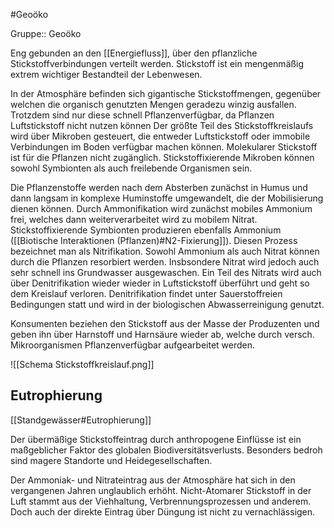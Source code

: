 #Geoöko 

Gruppe:: Geoöko

Eng gebunden an den [[Energiefluss]], über den pflanzliche Stickstoffverbindungen verteilt werden. Stickstoff ist ein mengenmäßig extrem wichtiger Bestandteil der Lebenwesen. 

In der Atmosphäre befinden sich gigantische Stickstoffmengen, gegenüber welchen die organisch genutzten Mengen geradezu winzig ausfallen. Trotzdem sind nur diese schnell Pflanzenverfügbar, da Pflanzen Luftstickstoff nicht nutzen können Der größte Teil des Stickstoffkreislaufs wird über Mikroben gesteuert, die entweder Luftstickstoff oder immobile Verbindungen im Boden verfügbar machen können. Molekularer Stickstoff ist für die Pflanzen nicht zugänglich. Stickstoffixierende Mikroben können sowohl Symbionten als auch freilebende Organismen sein.

Die Pflanzenstoffe werden nach dem Absterben zunächst in Humus und dann langsam in komplexe Huminstoffe umgewandelt, die der Mobilisierung dienen können. Durch Ammonifikation wird zunächst mobiles Ammonium frei, welches dann weiterverarbeitet wird zu mobilem Nitrat. Stickstoffixierende Symbionten produzieren ebenfalls Ammonium ([[Biotische Interaktionen (Pflanzen)#N2-Fixierung]]). Diesen Prozess bezeichnet man als Nitrifikation.  Sowohl Ammonium als auch Nitrat können durch die Pflanzen resorbiert werden. Insbsondere Nitrat wird jedoch auch sehr schnell ins Grundwasser ausgewaschen. Ein Teil des Nitrats wird auch über Denitrifikation wieder wieder in Luftstickstoff überführt und geht so dem Kreislauf verloren. Denitrifikation findet unter Sauerstoffreien Bedingungen statt und wird in der biologischen Abwasserreinigung genutzt.

Konsumenten beziehen den Stickstoff aus der Masse der Produzenten und geben ihn über Harnstoff und Harnsäure wieder ab, welche durch versch. Mikroorganismen Pflanzenverfügbar aufgearbeitet werden.

![[Schema Stickstoffkreislauf.png]]

## Eutrophierung

[[Standgewässer#Eutrophierung]]

Der übermäßige Stickstoffeintrag durch anthropogene Einflüsse ist ein maßgeblicher Faktor des globalen Biodiversitätsverlusts. Besonders bedroh sind magere Standorte und Heidegesellschaften.

Der Ammoniak- und Nitrateintrag aus der Atmosphäre hat sich in den vergangenen Jahren unglaublich erhöht. Nicht-Atomarer Stickstoff in der Luft stammt aus der Viehhaltung, Verbrennungsprozessen und anderem. Doch auch der direkte Eintrag über Düngung ist nicht zu vernachlässigen.